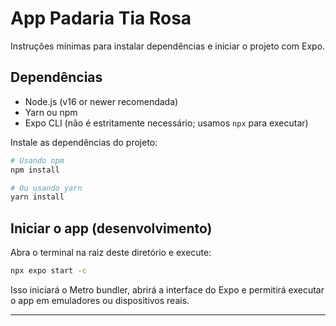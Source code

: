 # App Padaria Tia Rosa

Instruções mínimas para instalar dependências e iniciar o projeto com Expo.

## Dependências

- Node.js (v16 or newer recomendada)
- Yarn ou npm
- Expo CLI (não é estritamente necessário; usamos `npx` para executar)

Instale as dependências do projeto:

```bash
# Usando npm
npm install

# Ou usando yarn
yarn install
```

## Iniciar o app (desenvolvimento)

Abra o terminal na raiz deste diretório e execute:

```bash
npx expo start -c
```

Isso iniciará o Metro bundler, abrirá a interface do Expo e permitirá executar o app em emuladores ou dispositivos reais.

---

